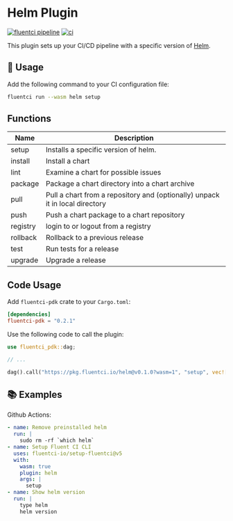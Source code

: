 # Helm Plugin

[![fluentci pipeline](https://shield.fluentci.io/x/helm)](https://pkg.fluentci.io/helm)
[![ci](https://github.com/fluentci-io/helm-plugin/actions/workflows/ci.yml/badge.svg)](https://github.com/fluentci-io/helm-plugin/actions/workflows/ci.yml)

This plugin sets up your CI/CD pipeline with a specific version of [Helm](https://helm.sh/).

## 🚀 Usage

Add the following command to your CI configuration file:

```bash
fluentci run --wasm helm setup
```

## Functions

| Name     | Description                                |
| -------- | ------------------------------------------ |
| setup    | Installs a specific version of helm.       |
| install  | Install a chart                            |
| lint     | Examine a chart for possible issues        |
| package  | Package a chart directory into a chart archive |
| pull     | Pull a chart from a repository and (optionally) unpack it in local directory  |
| push     | Push a chart package to a chart repository |
| registry | login to or logout from a registry       |
| rollback | Rollback to a previous release             |
| test     | Run tests for a release                    |
| upgrade  | Upgrade a release                          |

## Code Usage

Add `fluentci-pdk` crate to your `Cargo.toml`:

```toml
[dependencies]
fluentci-pdk = "0.2.1"
```

Use the following code to call the plugin:

```rust
use fluentci_pdk::dag;

// ...

dag().call("https://pkg.fluentci.io/helm@v0.1.0?wasm=1", "setup", vec!["latest"])?;
```

## 📚 Examples

Github Actions:

```yaml
- name: Remove preinstalled helm
  run: |
    sudo rm -rf `which helm`
- name: Setup Fluent CI CLI
  uses: fluentci-io/setup-fluentci@v5
  with:
    wasm: true
    plugin: helm
    args: |
      setup
- name: Show helm version
  run: |
    type helm
    helm version
```
